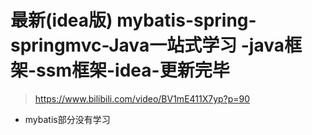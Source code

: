 # 最新(idea版) mybatis-spring-springmvc-Java一站式学习 -java框架-ssm框架-idea-更新完毕

>  https://www.bilibili.com/video/BV1mE411X7yp?p=90

- mybatis部分没有学习

